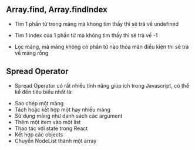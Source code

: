 ## Array.find, Array.findIndex
- Tìm 1 phần tử trong mảng mà khong tìm thấy thì sẽ trả về undefined

- Tìm 1 index của 1 phần tử mà không tìm thấy thì sẽ trả về -1

- Lọc mảng, mà mảng không có phần tử nào thỏa mãn điều kiện thì sẽ trả về mảng rỗng

## Spread Operator

- Spread Operator có rất nhiều tính năng giúp ích trong Javascript, có thể kể đến tiêu biểu nhất là:
+ Sao chép một mảng
+ Tách hoặc kết hợp một hay nhiều mảng
+ Sử dụng mảng như danh sách các argument
+ Thêm một item vào một list
+ Thao tác với state trong React
+ Kết hợp các objects
+ Chuyển NodeList thành một array

